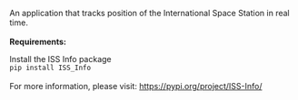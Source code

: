 An application that tracks position of the International Space Station in real time.
<br>
<br>
<b>Requirements:</b>

Install the ISS Info package<br>
<code>pip install ISS_Info</code>
<br>
<br>
For more information, please visit: https://pypi.org/project/ISS-Info/
